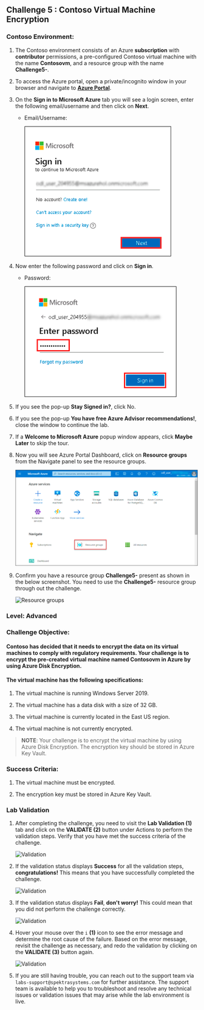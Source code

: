 ## Challenge 5 : Contoso Virtual Machine Encryption 

### **Contoso Environment:** 

1. The Contoso environment consists of an Azure **subscription** with **contributor** permissions, a pre-configured Contoso virtual machine with the name **Contosovm<inject key="DeploymentID" enableCopy="false"/>**, and a resource group with the name **Challenge5-<inject key="DeploymentID" enableCopy="false"/>**.

1. To access the Azure portal, open a private/incognito window in your browser and navigate to **[Azure Portal](https://portal.azure.com)**.

1. On the **Sign in to Microsoft Azure** tab you will see a login screen, enter the following email/username and then click on **Next**. 
   * Email/Username: <inject key="AzureAdUserEmail"></inject>
   
     ![](media/image7.png "Enter Email")
     
1. Now enter the following password and click on **Sign in**.
   * Password: <inject key="AzureAdUserPassword"></inject>
   
     ![](media/image8.png "Enter Password")
     
1. If you see the pop-up **Stay Signed in?**, click No.

1. If you see the pop-up **You have free Azure Advisor recommendations!**, close the window to continue the lab.

1. If a **Welcome to Microsoft Azure** popup window appears, click **Maybe Later** to skip the tour.
   
1. Now you will see Azure Portal Dashboard, click on **Resource groups** from the Navigate panel to see the resource groups.

    ![](media/select-rg.png "Resource groups")
   
1. Confirm you have a resource group **Challenge5-<inject key="DeploymentID" enableCopy="false"/>** present as shown in the below screenshot. You need to use the **Challenge5-<inject key="DeploymentID" enableCopy="false"/>** resource group through out the challenge.

    ![](media/Rg.png "Resource groups")
   

### **Level:**  Advanced

### **Challenge Objective:**

#### Contoso has decided that it needs to encrypt the data on its virtual machines to comply with regulatory requirements. Your challenge is to encrypt the pre-created virtual machine named Contosovm<inject key="DeploymentID" enableCopy="false"/> in Azure by using Azure Disk Encryption.

#### The virtual machine has the following specifications:

1. The virtual machine is running Windows Server 2019.

1. The virtual machine has a data disk with a size of 32 GB.

1. The virtual machine is currently located in the East US region.

1. The virtual machine is not currently encrypted.

  >**NOTE**: Your challenge is to encrypt the virtual machine by using Azure Disk Encryption. The encryption key should be stored in Azure Key Vault.

### Success Criteria:

1. The virtual machine must be encrypted.

1. The encryption key must be stored in Azure Key Vault.

### Lab Validation

1. After completing the challenge, you need to visit the **Lab Validation (1)** tab and click on the **VALIDATE (2)** button under Actions to perform the validation steps. Verify that you have met the success criteria of the challenge. 

    ![](media/validate01.png "Validation")

1. If the validation status displays **Success** for all the validation steps, **congratulations!** This means that you have successfully completed the challenge. 

     ![](media/validate02.png "Validation")
     
1. If the validation status displays **Fail**, **don't worry!** This could mean that you did not perform the challenge correctly.

     ![](media/validate03.png "Validation")

1. Hover your mouse over the `i` **(1)** icon to see the error message and determine the root cause of the failure. Based on the error message, revisit the challenge as necessary, and redo the validation by clicking on the **VALIDATE (3)** button again.
      
     ![](media/validate04.png "Validation") 

1. If you are still having trouble, you can reach out to the support team via `labs-support@spektrasystems.com` for further assistance. The support team is available to help you to troubleshoot and resolve any technical issues or validation issues that may arise while the lab environment is live.
